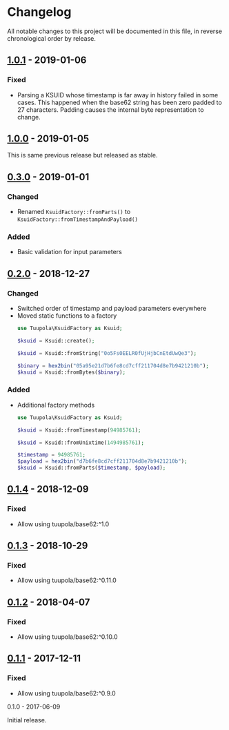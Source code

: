 # Changelog

All notable changes to this project will be documented in this file, in reverse chronological order by release.

## [1.0.1](https://github.com/tuupola/ksuid/compare/1.0.0...1.0.1) - 2019-01-06
### Fixed
- Parsing a KSUID whose timestamp is far away in history failed in some cases. This happened when the base62 string has been zero padded to 27 characters. Padding causes the internal byte representation to change.

## [1.0.0](https://github.com/tuupola/ksuid/compare/0.3.0...1.0.0) - 2019-01-05

This is same previous release but released as stable.

## [0.3.0](https://github.com/tuupola/ksuid/compare/0.2.0...0.3.0) - 2019-01-01
### Changed
- Renamed `KsuidFactory::fromParts()` to `KsuidFactory::fromTimestampAndPayload()`

### Added
- Basic validation for input parameters

## [0.2.0](https://github.com/tuupola/ksuid/compare/0.1.4...0.2.0) - 2018-12-27
### Changed
- Switched order of timestamp and payload parameters everywhere
- Moved static functions to a factory
  ```php
  use Tuupola\KsuidFactory as Ksuid;

  $ksuid = Ksuid::create();

  $ksuid = Ksuid::fromString("0o5Fs0EELR0fUjHjbCnEtdUwQe3");

  $binary = hex2bin("05a95e21d7b6fe8cd7cff211704d8e7b9421210b");
  $ksuid = Ksuid::fromBytes($binary);
  ```

### Added
- Additional factory methods
  ```php
  use Tuupola\KsuidFactory as Ksuid;

  $ksuid = Ksuid::fromTimestamp(94985761);

  $ksuid = Ksuid::fromUnixtime(1494985761);

  $timestamp = 94985761;
  $payload = hex2bin("d7b6fe8cd7cff211704d8e7b9421210b");
  $ksuid = Ksuid::fromParts($timestamp, $payload);
  ```

## [0.1.4](https://github.com/tuupola/ksuid/compare/0.1.3...0.1.4) - 2018-12-09
### Fixed
- Allow using tuupola/base62:^1.0

## [0.1.3](https://github.com/tuupola/ksuid/compare/0.1.2...0.1.3) - 2018-10-29
### Fixed
- Allow using tuupola/base62:^0.11.0

## [0.1.2](https://github.com/tuupola/ksuid/compare/0.1.1...0.1.2) - 2018-04-07
### Fixed
- Allow using tuupola/base62:^0.10.0

## [0.1.1](https://github.com/tuupola/ksuid/compare/0.1.0...0.1.1) - 2017-12-11
### Fixed
- Allow using tuupola/base62:^0.9.0

0.1.0 - 2017-06-09

Initial release.